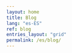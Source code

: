 ```yaml
---
layout: home
title: Blog
lang: "es-ES"
ref: blog
entries_layout: "grid"
permalink: /es/blog/
---
```

